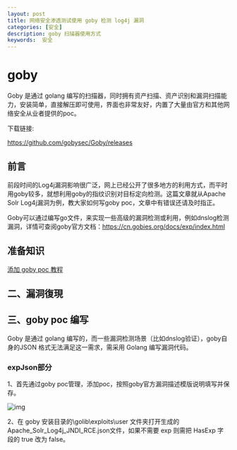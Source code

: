 ```yaml
---
layout: post
title: 网络安全渗透测试使用 goby 检测 log4j 漏洞
categories: [安全]
description: goby 扫描器使用方式
keywords:  安全
---
```


# goby 

Goby 是通过 golang 编写的扫描器，同时拥有资产扫描、资产识别和漏洞扫描能力，安装简单，直接解压即可使用，界面也非常友好，内置了大量由官方和其他网络安全从业者提供的poc。

下载链接:

https://github.com/gobysec/Goby/releases



## 前言

前段时间的Log4j漏洞影响很广泛，网上已经公开了很多地方的利用方式，而平时用goby较多，就想利用goby的指纹识别对目标定向检测。这篇文章就从Apache Solr Log4j漏洞为例，教大家如何写goby poc，文章中有错误还请及时指正。

Goby可以通过编写go文件，来实现一些高级的漏洞检测或利用，例如dnslog检测漏洞，详情可查阅goby官方文档：https://cn.gobies.org/docs/exp/index.html

## 准备知识

[ 添加 goby poc 教程](https://github.com/gobysec/Goby/wiki/Vulnerability-writing-guide#goby-%E6%BC%8F%E6%B4%9E%E6%89%AB%E6%8F%8F%E5%BC%95%E6%93%8E%E6%A8%A1%E6%9D%BF%E4%BB%8B%E7%BB%8D)

## 二、漏洞復現





## 三、goby poc 编写

Goby 是通过 golang 编写的，而一些漏洞检测场景（比如dnslog验证），goby自身的JSON 格式无法满足这一需求，需采用 Golang 编写漏洞代码。



### expJson部分



1、首先通过goby poc管理，添加poc，按照goby官方漏洞描述模版说明填写并保存。

![img](https://p3.ssl.qhimg.com/t010bfe776910c3633b.jpg)



2、在 goby 安装目录的\golib\exploits\user 文件夹打开生成的Apache_Solr_Log4j_JNDI_RCE.json文件，如果不需要 exp 则需把 HasExp 字段的 true 改为 false。







